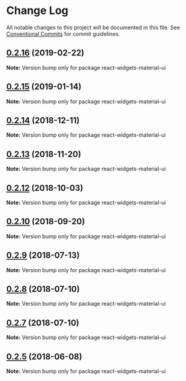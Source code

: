 # Change Log

All notable changes to this project will be documented in this file.
See [Conventional Commits](https://conventionalcommits.org) for commit guidelines.

## [0.2.16](https://github.com/jquense/react-widgets/compare/react-widgets-material-ui@0.2.15...react-widgets-material-ui@0.2.16) (2019-02-22)

**Note:** Version bump only for package react-widgets-material-ui





<a name="0.2.15"></a>
## [0.2.15](https://github.com/jquense/react-widgets/compare/react-widgets-material-ui@0.2.14...react-widgets-material-ui@0.2.15) (2019-01-14)




**Note:** Version bump only for package react-widgets-material-ui

<a name="0.2.14"></a>
## [0.2.14](https://github.com/jquense/react-widgets/compare/react-widgets-material-ui@0.2.13...react-widgets-material-ui@0.2.14) (2018-12-11)




**Note:** Version bump only for package react-widgets-material-ui

<a name="0.2.13"></a>
## [0.2.13](https://github.com/jquense/react-widgets/compare/react-widgets-material-ui@0.2.12...react-widgets-material-ui@0.2.13) (2018-11-20)




**Note:** Version bump only for package react-widgets-material-ui

<a name="0.2.12"></a>
## [0.2.12](https://github.com/jquense/react-widgets/compare/react-widgets-material-ui@0.2.11...react-widgets-material-ui@0.2.12) (2018-10-03)




**Note:** Version bump only for package react-widgets-material-ui

<a name="0.2.10"></a>
## [0.2.10](https://github.com/jquense/react-widgets/compare/react-widgets-material-ui@0.2.9...react-widgets-material-ui@0.2.10) (2018-09-20)




**Note:** Version bump only for package react-widgets-material-ui

<a name="0.2.9"></a>
## [0.2.9](https://github.com/jquense/react-widgets/compare/react-widgets-material-ui@0.2.8...react-widgets-material-ui@0.2.9) (2018-07-13)




**Note:** Version bump only for package react-widgets-material-ui

<a name="0.2.8"></a>
## [0.2.8](https://github.com/jquense/react-widgets/compare/react-widgets-material-ui@0.2.7...react-widgets-material-ui@0.2.8) (2018-07-10)




**Note:** Version bump only for package react-widgets-material-ui

<a name="0.2.7"></a>
## [0.2.7](https://github.com/jquense/react-widgets/compare/react-widgets-material-ui@0.2.6...react-widgets-material-ui@0.2.7) (2018-07-10)




**Note:** Version bump only for package react-widgets-material-ui

<a name="0.2.5"></a>
## [0.2.5](https://github.com/jquense/react-widgets/compare/react-widgets-material-ui@0.2.4...react-widgets-material-ui@0.2.5) (2018-06-08)




**Note:** Version bump only for package react-widgets-material-ui
